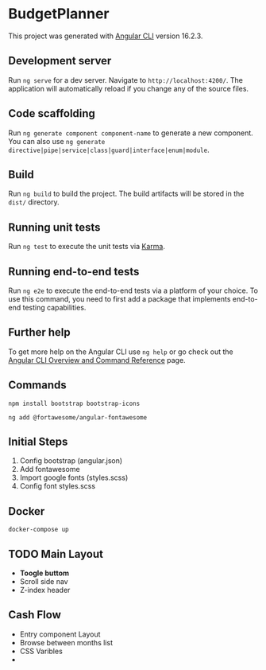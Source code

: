 # BudgetPlanner

This project was generated with [Angular CLI](https://github.com/angular/angular-cli) version 16.2.3.

## Development server

Run `ng serve` for a dev server. Navigate to `http://localhost:4200/`. The application will automatically reload if you change any of the source files.

## Code scaffolding

Run `ng generate component component-name` to generate a new component. You can also use `ng generate directive|pipe|service|class|guard|interface|enum|module`.

## Build

Run `ng build` to build the project. The build artifacts will be stored in the `dist/` directory.

## Running unit tests

Run `ng test` to execute the unit tests via [Karma](https://karma-runner.github.io).

## Running end-to-end tests

Run `ng e2e` to execute the end-to-end tests via a platform of your choice. To use this command, you need to first add a package that implements end-to-end testing capabilities.

## Further help

To get more help on the Angular CLI use `ng help` or go check out the [Angular CLI Overview and Command Reference](https://angular.io/cli) page.


## Commands

`npm install bootstrap bootstrap-icons`

`ng add @fortawesome/angular-fontawesome`

## Initial Steps

1. Config bootstrap (angular.json)
2. Add fontawesome
3. Import google fonts (styles.scss)
4. Config font styles.scss

## Docker

`docker-compose up`

## TODO Main Layout

* <strong>Toogle buttom</strong>
* Scroll side nav
* Z-index header

## Cash Flow

* Entry component Layout
* Browse between months list
* CSS Varibles
* 
